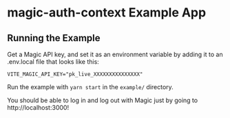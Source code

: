 # magic-auth-context Example App

## Running the Example

Get a Magic API key, and set it as an environment variable by adding it to an .env.local file that looks like this:

```plaintext
VITE_MAGIC_API_KEY="pk_live_XXXXXXXXXXXXXXX"
```

Run the example with `yarn start` in the `example/` directory.

You should be able to log in and log out with Magic just by going to http://localhost:3000!
